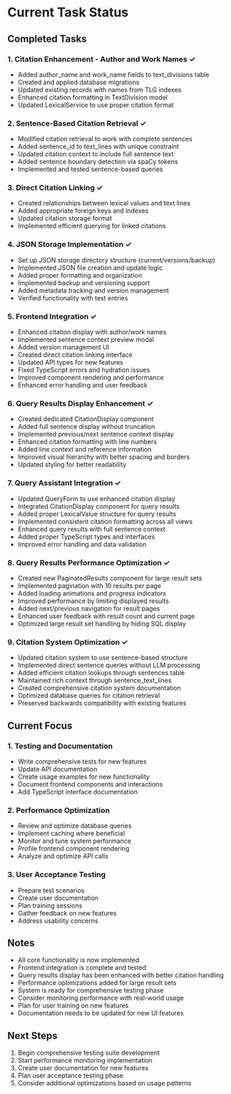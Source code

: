 # Current Task Status

## Completed Tasks

### 1. Citation Enhancement - Author and Work Names ✓
- Added author_name and work_name fields to text_divisions table
- Created and applied database migrations
- Updated existing records with names from TLG indexes
- Enhanced citation formatting in TextDivision model
- Updated LexicalService to use proper citation format

### 2. Sentence-Based Citation Retrieval ✓
- Modified citation retrieval to work with complete sentences
- Added sentence_id to text_lines with unique constraint
- Updated citation context to include full sentence text
- Added sentence boundary detection via spaCy tokens
- Implemented and tested sentence-based queries

### 3. Direct Citation Linking ✓
- Created relationships between lexical values and text lines
- Added appropriate foreign keys and indexes
- Updated citation storage format
- Implemented efficient querying for linked citations

### 4. JSON Storage Implementation ✓
- Set up JSON storage directory structure (current/versions/backup)
- Implemented JSON file creation and update logic
- Added proper formatting and organization
- Implemented backup and versioning support
- Added metadata tracking and version management
- Verified functionality with test entries

### 5. Frontend Integration ✓
- Enhanced citation display with author/work names
- Implemented sentence context preview modal
- Added version management UI
- Created direct citation linking interface
- Updated API types for new features
- Fixed TypeScript errors and hydration issues
- Improved component rendering and performance
- Enhanced error handling and user feedback

### 6. Query Results Display Enhancement ✓
- Created dedicated CitationDisplay component
- Added full sentence display without truncation
- Implemented previous/next sentence context display
- Enhanced citation formatting with line numbers
- Added line context and reference information
- Improved visual hierarchy with better spacing and borders
- Updated styling for better readability

### 7. Query Assistant Integration ✓
- Updated QueryForm to use enhanced citation display
- Integrated CitationDisplay component for query results
- Added proper LexicalValue structure for query results
- Implemented consistent citation formatting across all views
- Enhanced query results with full sentence context
- Added proper TypeScript types and interfaces
- Improved error handling and data validation

### 8. Query Results Performance Optimization ✓
- Created new PaginatedResults component for large result sets
- Implemented pagination with 10 results per page
- Added loading animations and progress indicators
- Improved performance by limiting displayed results
- Added next/previous navigation for result pages
- Enhanced user feedback with result count and current page
- Optimized large result set handling by hiding SQL display

### 9. Citation System Optimization ✓
- Updated citation system to use sentence-based structure
- Implemented direct sentence queries without LLM processing
- Added efficient citation lookups through sentences table
- Maintained rich context through sentence_text_lines
- Created comprehensive citation system documentation
- Optimized database queries for citation retrieval
- Preserved backwards compatibility with existing features

## Current Focus

### 1. Testing and Documentation
- Write comprehensive tests for new features
- Update API documentation
- Create usage examples for new functionality
- Document frontend components and interactions
- Add TypeScript interface documentation

### 2. Performance Optimization
- Review and optimize database queries
- Implement caching where beneficial
- Monitor and tune system performance
- Profile frontend component rendering
- Analyze and optimize API calls

### 3. User Acceptance Testing
- Prepare test scenarios
- Create user documentation
- Plan training sessions
- Gather feedback on new features
- Address usability concerns

## Notes
- All core functionality is now implemented
- Frontend integration is complete and tested
- Query results display has been enhanced with better citation handling
- Performance optimizations added for large result sets
- System is ready for comprehensive testing phase
- Consider monitoring performance with real-world usage
- Plan for user training on new features
- Documentation needs to be updated for new UI features

## Next Steps
1. Begin comprehensive testing suite development
2. Start performance monitoring implementation
3. Create user documentation for new features
4. Plan user acceptance testing phase
5. Consider additional optimizations based on usage patterns
